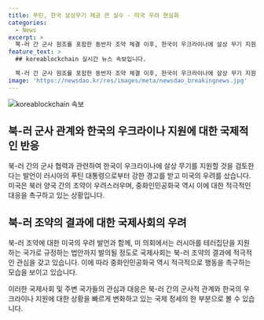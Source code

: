 ```yaml
---
title: 푸틴, 한국 살상무기 제공 큰 실수 - 미국 우려 현실화
categories:
  - News
excerpt: >
  북-러 간 군사 원조를 포함한 동반자 조약 체결 이후, 한국이 우크라이나에 살상 무기 지원을 검토 중이라고 발표하자 푸틴 러시아 대통령이 "큰 실수가 될 것"이라며 경고했다. 미국은 "북러 조약 우려"를 밝히며 동맹국과 협력을 더 강화하겠다고 전했다. 이에 대한 북한, 러시아, 미국 등 다양한 국가의 입장과 조약의 영향 등이 논의되고 있다.
feature_text: >
  ## koreablockchain 실시간 뉴스 속보입니다.

  북-러 간 군사 원조를 포함한 동반자 조약 체결 이후, 한국이 우크라이나에 살상 무기 지원을 검토 중이라고 발표하자 푸틴 러시아 대통령이 "큰 실수가 될 것"이라며 경고했다. 미국은 "북러 조약 우려"를 밝히며 동맹국과 협력을 더 강화하겠다고 전했다. 이에 대한 북한, 러시아, 미국 등 다양한 국가의 입장과 조약의 영향 등이 논의되고 있다.
image: 'https://newsdao.kr/res/images/meta/newsdao_breakingnews.jpg'
---
```


<p><img src="https://newsdao.kr/res/images/meta/newsdao_breakingnews.jpg" alt="koreablockchain 속보" /></p>

<h2>북-러 군사 관계와 한국의 우크라이나 지원에 대한 국제적인 반응</h2>

<p>북-러 간의 군사 협력과 관련하여 한국이 우크라이나에 살상 무기를 지원할 것을 검토한다는 발언이 러시아의 푸틴 대통령으로부터 강한 경고를 받고 미국의 우려를 샀습니다. 미국은 북러 양국 간의 조약이 우려스러우며, 중화인민공화국 역시 이에 대한 적극적인 대응을 촉구하고 있는 상황입니다.</p>

<h2>북-러 조약의 결과에 대한 국제사회의 우려</h2>

<p>북-러 조약에 대한 미국의 우려 발언과 함께, 미 의회에서는 러시아를 테러집단을 지원하는 국가로 규정하는 법안까지 발의될 정도로 국제사회는 북-러 조약의 결과에 적극적인 관심을 갖고 있습니다. 이에 따라 중화인민공화국 역시 적극적으로 행동을 촉구하는 모습을 보이고 있습니다.</p>

<p>이러한 국제사회 및 주변 국가들의 관심과 대응은 북-러 간의 군사적 관계와 한국의 우크라이나 지원에 대한 상황을 빠르게 변화하고 있는 국제 정세의 한 부분으로 볼 수 있습니다.</p>

